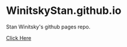 
# WinitskyStan.github.io


Stan Winitsky's github pages repo.

[Click Here](https://winitskystan.github.io/)

